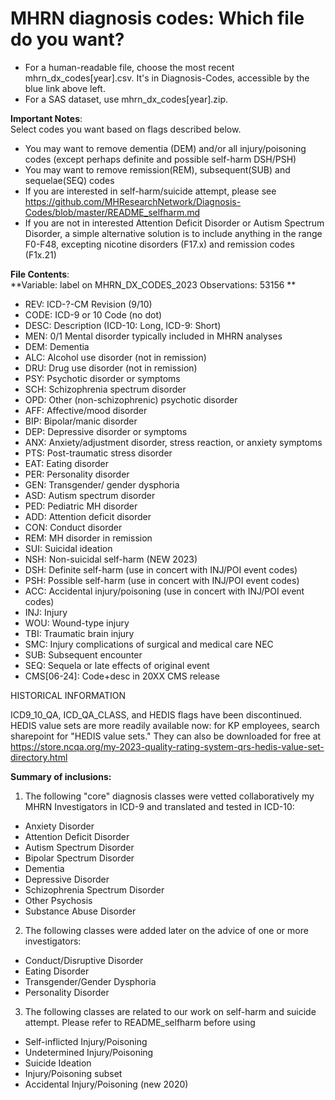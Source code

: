 

# MHRN diagnosis codes: Which file do you want?
 * For a human-readable file, choose the most recent  mhrn_dx_codes[year].csv.  It's in Diagnosis-Codes, accessible by the blue link above left.
 * For a SAS dataset, use mhrn_dx_codes[year].zip.  

 **Important Notes**: 	
Select codes you want based on flags described below.
* You may want to remove dementia (DEM) and/or all injury/poisoning codes (except perhaps definite and possible self-harm DSH/PSH)
* You may want to remove remission(REM), subsequent(SUB) and sequelae(SEQ) codes
* If you are interested in self-harm/suicide attempt, please see https://github.com/MHResearchNetwork/Diagnosis-Codes/blob/master/README_selfharm.md
* If you are not in interested Attention Deficit Disorder or Autism Spectrum Disorder, a simple alternative solution is to include anything in the range F0-F48, excepting nicotine disorders (F17.x) and remission codes (F1x.21)
 
 **File Contents**: 	
**Variable: label on  MHRN_DX_CODES_2023           Observations:        53156    **        

* REV:	ICD-?-CM Revision (9/10)
* CODE:	ICD-9 or 10 Code (no dot)
* DESC:	Description (ICD-10: Long, ICD-9: Short)
* MEN:	0/1 Mental disorder typically included in MHRN analyses
* DEM:	Dementia
* ALC:	Alcohol use disorder (not in remission)
* DRU:	Drug use disorder (not in remission)
* PSY:	Psychotic disorder or symptoms
* SCH:	Schizophrenia spectrum disorder
* OPD:	Other (non-schizophrenic) psychotic disorder
* AFF:	Affective/mood disorder
* BIP:	Bipolar/manic disorder
* DEP:	Depressive disorder or symptoms
* ANX:	Anxiety/adjustment disorder, stress reaction, or anxiety symptoms
* PTS:	Post-traumatic stress disorder
* EAT:	Eating disorder
* PER:	Personality disorder
* GEN:	Transgender/ gender dysphoria
* ASD:	Autism spectrum disorder
* PED:	Pediatric MH disorder
* ADD:	Attention deficit disorder
* CON:	Conduct disorder
* REM:	MH disorder in remission
* SUI:	Suicidal ideation
* NSH: Non-suicidal self-harm (NEW 2023)
* DSH:	Definite self-harm (use in concert with INJ/POI event codes)
* PSH:	Possible self-harm (use in concert with INJ/POI event codes)
* ACC:	Accidental injury/poisoning (use in concert with INJ/POI event codes)
* INJ:	Injury
* WOU:	Wound-type injury
* TBI:	Traumatic brain injury
* SMC:	Injury complications of surgical and medical care NEC
* SUB:	Subsequent encounter
* SEQ:	Sequela or late effects of original event
* CMS[06-24]: 	Code+desc in 20XX CMS release

    
 HISTORICAL INFORMATION
 
ICD9_10_QA, ICD_QA_CLASS, and HEDIS flags have been discontinued.
HEDIS value sets are more readily available now: for KP employees, search sharepoint for "HEDIS value sets."  They can also be downloaded for free at https://store.ncqa.org/my-2023-quality-rating-system-qrs-hedis-value-set-directory.html

**Summary of inclusions:**
1.  The following "core" diagnosis classes were vetted collaboratively my MHRN Investigators in ICD-9 and translated and tested in ICD-10:
* Anxiety Disorder 
* Attention Deficit Disorder
* Autism Spectrum Disorder
* Bipolar Spectrum Disorder
* Dementia 
* Depressive Disorder 
* Schizophrenia Spectrum Disorder
* Other Psychosis
* Substance Abuse Disorder

2.  The following classes were added later on the advice of one or more investigators:                                   
* Conduct/Disruptive Disorder          
* Eating Disorder
* Transgender/Gender Dysphoria
* Personality Disorder 

3.  The following classes are related to our work on self-harm and suicide attempt.  Please refer to README_selfharm before using 
* Self-inflicted Injury/Poisoning 
* Undetermined Injury/Poisoning   
* Suicide Ideation                       
* Injury/Poisoning subset 
* Accidental Injury/Poisoning (new 2020)




